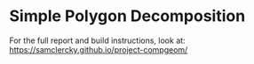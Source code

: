 # Simple Polygon Decomposition

For the full report and build instructions, look at: <https://samclercky.github.io/project-compgeom/>
